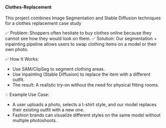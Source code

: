 #### Clothes-Replacement
This project combines Image Segmentation and Stable Diffusion techniques for a clothes replacement case study

✅ Problem: Shoppers often hesitate to buy clothes online because they cannot see how they would look on them.
✅ Solution: Our segmentation + inpainting pipeline allows users to swap clothing items on a model or their own photo.

✅ How It Works:
- Use SAM/ClipSeg to segment clothing areas.
- Use inpainting (Stable Diffusion) to replace the item with a different outfit.
- The result: A realistic try-on without the need for physical fitting rooms.



💡 Example Use Case:

- A user uploads a photo, selects a t-shirt style, and our model replaces their existing outfit with a new one.
- Fashion brands can visualize different styles on the same model without multiple photoshoots.